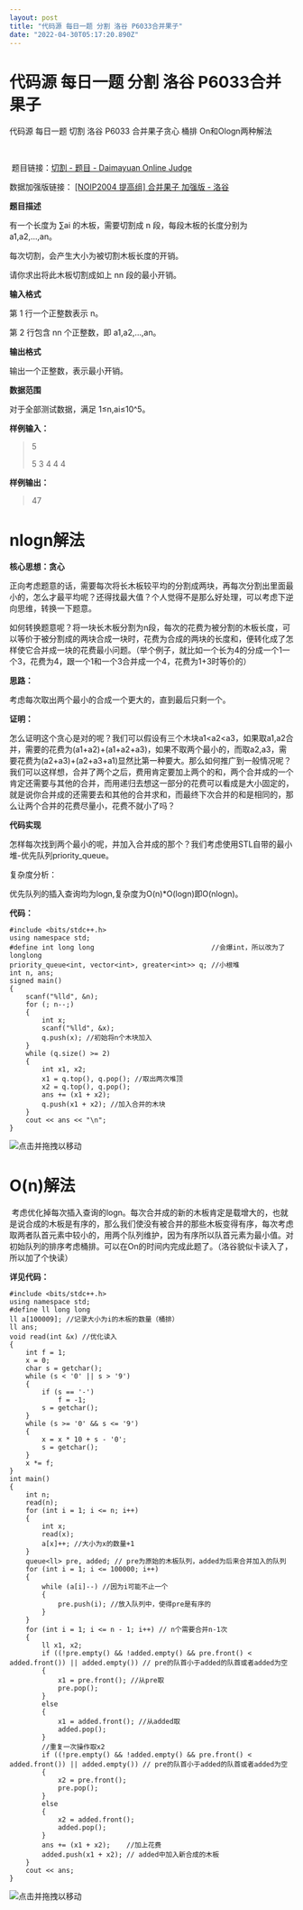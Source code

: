 ```yaml
---
layout: post
title: "代码源 每日一题 分割 洛谷 P6033合并果子"
date: "2022-04-30T05:17:20.890Z"
---
```

代码源 每日一题 分割 洛谷 P6033合并果子
========================

代码源 每日一题 切割 洛谷 P6033 合并果子贪心 桶排 On和Ologn两种解法

​

 题目链接：[切割 - 题目 - Daimayuan Online Judge](http://oj.daimayuan.top/course/11/problem/844 "切割 - 题目 - Daimayuan Online Judge")

数据加强版链接： [\[NOIP2004 提高组\] 合并果子 加强版 - 洛谷](https://www.luogu.com.cn/problem/P6033 "[NOIP2004 提高组] 合并果子 加强版 - 洛谷")

**题目描述**

有一个长度为 ∑ai 的木板，需要切割成 n 段，每段木板的长度分别为 a1,a2,…,an。

每次切割，会产生大小为被切割木板长度的开销。

请你求出将此木板切割成如上 nn 段的最小开销。

**输入格式**

第 1 行一个正整数表示 n。

第 2 行包含 nn 个正整数，即 a1,a2,…,an。

**输出格式**

输出一个正整数，表示最小开销。

**数据范围**

对于全部测试数据，满足 1≤n,ai≤10^5。

**样例输入：**

> 5
> 
> 5 3 4 4 4

**样例输出：**

> 47 

**nlogn解法** 
============

**核心思想：贪心**

正向考虑题意的话，需要每次将长木板较平均的分割成两块，再每次分割出里面最小的，怎么才最平均呢？还得找最大值？个人觉得不是那么好处理，可以考虑下逆向思维，转换一下题意。 

如何转换题意呢？将一块长木板分割为n段，每次的花费为被分割的木板长度，可以等价于被分割成的两块合成一块时，花费为合成的两块的长度和，便转化成了怎样使它合并成一块的花费最小问题。（举个例子，就比如一个长为4的分成一个1一个3，花费为4，跟一个1和一个3合并成一个4，花费为1+3时等价的）

**思路：**

考虑每次取出两个最小的合成一个更大的，直到最后只剩一个。

**证明：**

怎么证明这个贪心是对的呢？我们可以假设有三个木块a1<a2<a3，如果取a1,a2合并，需要的花费为(a1+a2)+(a1+a2+a3)，如果不取两个最小的，而取a2,a3，需要花费为(a2+a3)+(a2+a3+a1)显然比第一种要大。那么如何推广到一般情况呢？我们可以这样想，合并了两个之后，费用肯定要加上两个的和，两个合并成的一个肯定还需要与其他的合并，而用递归去想这一部分的花费可以看成是大小固定的，就是说你合并成的还需要去和其他的合并求和，而最终下次合并的和是相同的，那么让两个合并的花费尽量小，花费不就小了吗？

**代码实现**

怎样每次找到两个最小的呢，并加入合并成的那个？我们考虑使用STL自带的最小堆-优先队列priority\_queue。

复杂度分析：

优先队列的插入查询均为logn,复杂度为O(n)\*O(logn)即O(nlogn)。

**代码：** 

    #include <bits/stdc++.h>
    using namespace std;
    #define int long long                             //会爆int，所以改为了longlong
    priority_queue<int, vector<int>, greater<int>> q; //小根堆
    int n, ans;
    signed main()
    {
        scanf("%lld", &n);
        for (; n--;)
        {
            int x;
            scanf("%lld", &x);
            q.push(x); //初始将n个木块加入
        }
        while (q.size() >= 2)
        {
            int x1, x2;
            x1 = q.top(), q.pop(); //取出两次堆顶
            x2 = q.top(), q.pop();
            ans += (x1 + x2);
            q.push(x1 + x2); //加入合并的木块
        }
        cout << ans << "\n";
    }

![](https://img2022.cnblogs.com/blog/2814295/202204/2814295-20220430125828484-1855625393.gif "点击并拖拽以移动")

**O(n)解法** 
===========

 考虑优化掉每次插入查询的logn。每次合并成的新的木板肯定是载增大的，也就是说合成的木板是有序的，那么我们使没有被合并的那些木板变得有序，每次考虑取两者队首元素中较小的，用两个队列维护，因为有序所以队首元素为最小值。对初始队列的排序考虑桶排。可以在On的时间内完成此题了。（洛谷貌似卡读入了，所以加了个快读）

**详见代码：**

    #include <bits/stdc++.h>
    using namespace std;
    #define ll long long
    ll a[100009]; //记录大小为i的木板的数量（桶排）
    ll ans;
    void read(int &x) //优化读入
    {
        int f = 1;
        x = 0;
        char s = getchar();
        while (s < '0' || s > '9')
        {
            if (s == '-')
                f = -1;
            s = getchar();
        }
        while (s >= '0' && s <= '9')
        {
            x = x * 10 + s - '0';
            s = getchar();
        }
        x *= f;
    }
    int main()
    {
        int n;
        read(n);
        for (int i = 1; i <= n; i++)
        {
            int x;
            read(x);
            a[x]++; //大小为x的数量+1
        }
        queue<ll> pre, added; // pre为原始的木板队列，added为后来合并加入的队列
        for (int i = 1; i <= 100000; i++)
        {
            while (a[i]--) //因为i可能不止一个
            {
                pre.push(i); //放入队列中，使得pre是有序的
            }
        }
        for (int i = 1; i <= n - 1; i++) // n个需要合并n-1次
        {
            ll x1, x2;
            if ((!pre.empty() && !added.empty() && pre.front() < added.front()) || added.empty()) // pre的队首小于added的队首或者added为空
            {
                x1 = pre.front(); //从pre取
                pre.pop();
            }
            else
            {
                x1 = added.front(); //从added取
                added.pop();
            }
            //重复一次操作取x2
            if ((!pre.empty() && !added.empty() && pre.front() < added.front()) || added.empty()) // pre的队首小于added的队首或者added为空
            {
                x2 = pre.front();
                pre.pop();
            }
            else
            {
                x2 = added.front();
                added.pop();
            }
            ans += (x1 + x2);    //加上花费
            added.push(x1 + x2); // added中加入新合成的木板
        }
        cout << ans;
    }

![](https://img2022.cnblogs.com/blog/2814295/202204/2814295-20220430125828484-1855625393.gif "点击并拖拽以移动")

  

​